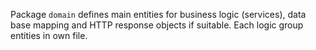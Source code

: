 Package `domain` defines main entities for business logic (services), data base mapping and
HTTP response objects if suitable. Each logic group entities in own file.
